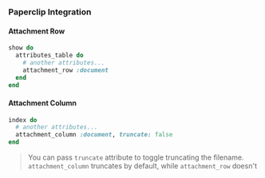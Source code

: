 ### Paperclip Integration

#### Attachment Row

```ruby
show do
  attributes_table do
    # another attributes...
    attachment_row :document
  end
end
```

#### Attachment Column

```ruby
index do
  # another attributes...
  attachment_column :document, truncate: false
end
```
> You can pass `truncate` attribute to toggle truncating the filename. `attachment_column` truncates by default, while `attachment_row` doesn't
